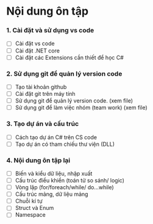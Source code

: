 # Nội dung ôn tập
### 1. Cài đặt và sử dụng vs code
- [ ] Cài đặt vs code
- [ ] Cài đặt .NET core
- [ ] Cài đặt các Extensions cần thiết để học C#
### 2. Sử dụng git để quản lý version code
- [ ] Tạo tài khoản github
- [ ] Cài đặt git trên máy tính
- [ ] Sử dụng git để quản lý version code. (xem file)
- [ ] Sử dụng git để làm việc nhóm (team work) (xem file)
### 3. Tạo dự án và cấu trúc
- [ ] Cách tạo dự án C# trên CS code
- [ ] Tạo dự án có tham chiếu thư viện (DLL)
### 4. Nội dung ôn tập lại
- [ ] Biến và kiểu dữ liệu, nhập xuất
- [ ] Cấu trúc điều khiển (toán tử so sánh/ logic)
- [ ] Vòng lặp  (for/foreach/while/ do...while)
- [ ] Cấu trúc mảng, dữ liệu mảng
- [ ] Chuỗi kí tự
- [ ] Struct và Enum
- [ ] Namespace